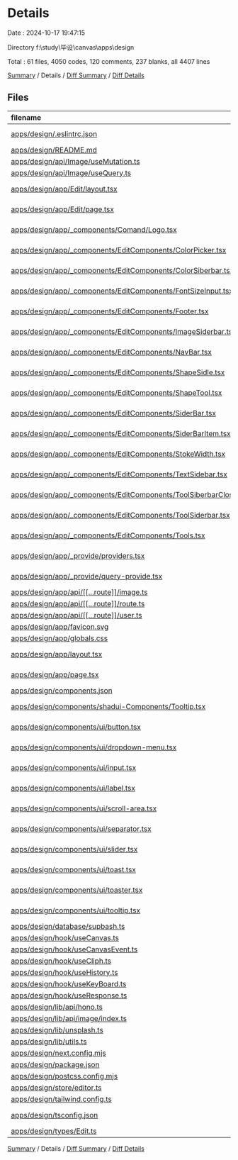 # Details

Date : 2024-10-17 19:47:15

Directory f:\\study\\毕设\\canvas\\apps\\design

Total : 61 files,  4050 codes, 120 comments, 237 blanks, all 4407 lines

[Summary](results.md) / Details / [Diff Summary](diff.md) / [Diff Details](diff-details.md)

## Files
| filename | language | code | comment | blank | total |
| :--- | :--- | ---: | ---: | ---: | ---: |
| [apps/design/.eslintrc.json](/apps/design/.eslintrc.json) | JSON with Comments | 10 | 0 | 1 | 11 |
| [apps/design/README.md](/apps/design/README.md) | Markdown | 23 | 0 | 14 | 37 |
| [apps/design/api/Image/useMutation.ts](/apps/design/api/Image/useMutation.ts) | TypeScript | 0 | 20 | 2 | 22 |
| [apps/design/api/Image/useQuery.ts](/apps/design/api/Image/useQuery.ts) | TypeScript | 24 | 0 | 2 | 26 |
| [apps/design/app/Edit/layout.tsx](/apps/design/app/Edit/layout.tsx) | TypeScript JSX | 38 | 0 | 2 | 40 |
| [apps/design/app/Edit/page.tsx](/apps/design/app/Edit/page.tsx) | TypeScript JSX | 264 | 12 | 9 | 285 |
| [apps/design/app/_components/Comand/Logo.tsx](/apps/design/app/_components/Comand/Logo.tsx) | TypeScript JSX | 22 | 0 | 3 | 25 |
| [apps/design/app/_components/EditComponents/ColorPicker.tsx](/apps/design/app/_components/EditComponents/ColorPicker.tsx) | TypeScript JSX | 28 | 0 | 2 | 30 |
| [apps/design/app/_components/EditComponents/ColorSiberbar.tsx](/apps/design/app/_components/EditComponents/ColorSiberbar.tsx) | TypeScript JSX | 269 | 1 | 6 | 276 |
| [apps/design/app/_components/EditComponents/FontSizeInput.tsx](/apps/design/app/_components/EditComponents/FontSizeInput.tsx) | TypeScript JSX | 37 | 0 | 2 | 39 |
| [apps/design/app/_components/EditComponents/Footer.tsx](/apps/design/app/_components/EditComponents/Footer.tsx) | TypeScript JSX | 60 | 0 | 2 | 62 |
| [apps/design/app/_components/EditComponents/ImageSiderbar.tsx](/apps/design/app/_components/EditComponents/ImageSiderbar.tsx) | TypeScript JSX | 125 | 1 | 5 | 131 |
| [apps/design/app/_components/EditComponents/NavBar.tsx](/apps/design/app/_components/EditComponents/NavBar.tsx) | TypeScript JSX | 154 | 0 | 1 | 155 |
| [apps/design/app/_components/EditComponents/ShapeSidle.tsx](/apps/design/app/_components/EditComponents/ShapeSidle.tsx) | TypeScript JSX | 72 | 0 | 5 | 77 |
| [apps/design/app/_components/EditComponents/ShapeTool.tsx](/apps/design/app/_components/EditComponents/ShapeTool.tsx) | TypeScript JSX | 15 | 0 | 2 | 17 |
| [apps/design/app/_components/EditComponents/SiderBar.tsx](/apps/design/app/_components/EditComponents/SiderBar.tsx) | TypeScript JSX | 78 | 0 | 2 | 80 |
| [apps/design/app/_components/EditComponents/SiderBarItem.tsx](/apps/design/app/_components/EditComponents/SiderBarItem.tsx) | TypeScript JSX | 32 | 0 | 2 | 34 |
| [apps/design/app/_components/EditComponents/StokeWidth.tsx](/apps/design/app/_components/EditComponents/StokeWidth.tsx) | TypeScript JSX | 46 | 0 | 2 | 48 |
| [apps/design/app/_components/EditComponents/TextSidebar.tsx](/apps/design/app/_components/EditComponents/TextSidebar.tsx) | TypeScript JSX | 77 | 0 | 4 | 81 |
| [apps/design/app/_components/EditComponents/ToolSiberbarClose.tsx](/apps/design/app/_components/EditComponents/ToolSiberbarClose.tsx) | TypeScript JSX | 15 | 0 | 2 | 17 |
| [apps/design/app/_components/EditComponents/ToolSiderbar.tsx](/apps/design/app/_components/EditComponents/ToolSiderbar.tsx) | TypeScript JSX | 15 | 0 | 2 | 17 |
| [apps/design/app/_components/EditComponents/Tools.tsx](/apps/design/app/_components/EditComponents/Tools.tsx) | TypeScript JSX | 393 | 5 | 4 | 402 |
| [apps/design/app/_provide/providers.tsx](/apps/design/app/_provide/providers.tsx) | TypeScript JSX | 9 | 2 | 2 | 13 |
| [apps/design/app/_provide/query-provide.tsx](/apps/design/app/_provide/query-provide.tsx) | TypeScript JSX | 30 | 13 | 7 | 50 |
| [apps/design/app/api/[[...route]]/image.ts](/apps/design/app/api/%5B%5B...route%5D%5D/image.ts) | TypeScript | 19 | 0 | 2 | 21 |
| [apps/design/app/api/[[...route]]/route.ts](/apps/design/app/api/%5B%5B...route%5D%5D/route.ts) | TypeScript | 12 | 0 | 4 | 16 |
| [apps/design/app/api/[[...route]]/user.ts](/apps/design/app/api/%5B%5B...route%5D%5D/user.ts) | TypeScript | 5 | 0 | 3 | 8 |
| [apps/design/app/favicon.svg](/apps/design/app/favicon.svg) | XML | 1 | 0 | 0 | 1 |
| [apps/design/app/globals.css](/apps/design/app/globals.css) | CSS | 83 | 0 | 6 | 89 |
| [apps/design/app/layout.tsx](/apps/design/app/layout.tsx) | TypeScript JSX | 26 | 0 | 4 | 30 |
| [apps/design/app/page.tsx](/apps/design/app/page.tsx) | TypeScript JSX | 8 | 0 | 2 | 10 |
| [apps/design/components.json](/apps/design/components.json) | JSON | 20 | 0 | 0 | 20 |
| [apps/design/components/shadui-Components/Tooltip.tsx](/apps/design/components/shadui-Components/Tooltip.tsx) | TypeScript JSX | 40 | 0 | 2 | 42 |
| [apps/design/components/ui/button.tsx](/apps/design/components/ui/button.tsx) | TypeScript JSX | 52 | 0 | 6 | 58 |
| [apps/design/components/ui/dropdown-menu.tsx](/apps/design/components/ui/dropdown-menu.tsx) | TypeScript JSX | 187 | 0 | 19 | 206 |
| [apps/design/components/ui/input.tsx](/apps/design/components/ui/input.tsx) | TypeScript JSX | 21 | 0 | 5 | 26 |
| [apps/design/components/ui/label.tsx](/apps/design/components/ui/label.tsx) | TypeScript JSX | 21 | 0 | 6 | 27 |
| [apps/design/components/ui/scroll-area.tsx](/apps/design/components/ui/scroll-area.tsx) | TypeScript JSX | 43 | 0 | 6 | 49 |
| [apps/design/components/ui/separator.tsx](/apps/design/components/ui/separator.tsx) | TypeScript JSX | 27 | 0 | 5 | 32 |
| [apps/design/components/ui/slider.tsx](/apps/design/components/ui/slider.tsx) | TypeScript JSX | 24 | 0 | 5 | 29 |
| [apps/design/components/ui/toast.tsx](/apps/design/components/ui/toast.tsx) | TypeScript JSX | 116 | 0 | 14 | 130 |
| [apps/design/components/ui/toaster.tsx](/apps/design/components/ui/toaster.tsx) | TypeScript JSX | 32 | 0 | 4 | 36 |
| [apps/design/components/ui/tooltip.tsx](/apps/design/components/ui/tooltip.tsx) | TypeScript JSX | 23 | 0 | 8 | 31 |
| [apps/design/database/supbash.ts](/apps/design/database/supbash.ts) | TypeScript | 5 | 0 | 1 | 6 |
| [apps/design/hook/useCanvas.ts](/apps/design/hook/useCanvas.ts) | TypeScript | 54 | 4 | 5 | 63 |
| [apps/design/hook/useCanvasEvent.ts](/apps/design/hook/useCanvasEvent.ts) | TypeScript | 51 | 8 | 3 | 62 |
| [apps/design/hook/useCliph.ts](/apps/design/hook/useCliph.ts) | TypeScript | 29 | 1 | 3 | 33 |
| [apps/design/hook/useHistory.ts](/apps/design/hook/useHistory.ts) | TypeScript | 56 | 9 | 3 | 68 |
| [apps/design/hook/useKeyBoard.ts](/apps/design/hook/useKeyBoard.ts) | TypeScript | 51 | 0 | 2 | 53 |
| [apps/design/hook/useResponse.ts](/apps/design/hook/useResponse.ts) | TypeScript | 61 | 13 | 5 | 79 |
| [apps/design/lib/api/hono.ts](/apps/design/lib/api/hono.ts) | TypeScript | 3 | 1 | 1 | 5 |
| [apps/design/lib/api/image/index.ts](/apps/design/lib/api/image/index.ts) | TypeScript | 20 | 3 | 2 | 25 |
| [apps/design/lib/unsplash.ts](/apps/design/lib/unsplash.ts) | TypeScript | 6 | 0 | 2 | 8 |
| [apps/design/lib/utils.ts](/apps/design/lib/utils.ts) | TypeScript | 120 | 1 | 3 | 124 |
| [apps/design/next.config.mjs](/apps/design/next.config.mjs) | JavaScript | 12 | 1 | 2 | 15 |
| [apps/design/package.json](/apps/design/package.json) | JSON | 61 | 0 | 1 | 62 |
| [apps/design/postcss.config.mjs](/apps/design/postcss.config.mjs) | JavaScript | 6 | 1 | 2 | 9 |
| [apps/design/store/editor.ts](/apps/design/store/editor.ts) | TypeScript | 636 | 19 | 9 | 664 |
| [apps/design/tailwind.config.ts](/apps/design/tailwind.config.ts) | TypeScript | 62 | 0 | 2 | 64 |
| [apps/design/tsconfig.json](/apps/design/tsconfig.json) | JSON with Comments | 26 | 0 | 1 | 27 |
| [apps/design/types/Edit.ts](/apps/design/types/Edit.ts) | TypeScript | 195 | 5 | 4 | 204 |

[Summary](results.md) / Details / [Diff Summary](diff.md) / [Diff Details](diff-details.md)